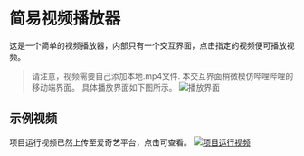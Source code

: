 # 简易视频播放器
这是一个简单的视频播放器，内部只有一个交互界面，点击指定的视频便可播放视频。
> 请注意，视频需要自己添加本地.mp4文件.
> 本交互界面稍微模仿哔哩哔哩的移动端界面。
具体播放界面如下图所示。
![播放界面](https://github.com/HuangRunHua/Enjoy-Video-Together/blob/main/Enjoy%20Video%20Together/Resources/intro.png)

## 示例视频
项目运行视频已然上传至爱奇艺平台，点击可查看。
[![项目运行视频]()]()
